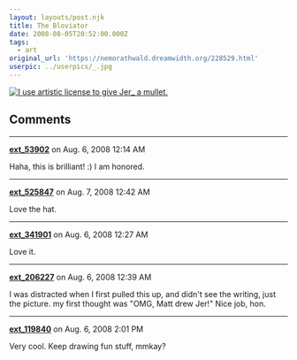 ```yaml
---
layout: layouts/post.njk
title: The Bloviator
date: 2008-08-05T20:52:00.000Z
tags:
  - art
original_url: 'https://nemorathwald.dreamwidth.org/228529.html'
userpic: ../userpics/_.jpg
---
```

[![](http://pics.livejournal.com/matt_arnold/pic/000brybd "I use artistic license to give Jer_ a mullet.")](http://pics.livejournal.com/matt_arnold/pic/000brybd)

## Comments

---

**[ext_53902](https://www.dreamwidth.org/users/ext_53902)** on Aug. 6, 2008 12:14 AM

Haha, this is brilliant! :) I am honored.

---

**[ext_525847](https://www.dreamwidth.org/users/ext_525847)** on Aug. 7, 2008 12:42 AM

Love the hat.

---

**[ext_341901](https://www.dreamwidth.org/users/ext_341901)** on Aug. 6, 2008 12:27 AM

Love it.

---

**[ext_206227](https://www.dreamwidth.org/users/ext_206227)** on Aug. 6, 2008 12:39 AM

I was distracted when I first pulled this up, and didn't see the writing, just the picture. my first thought was "OMG, Matt drew Jer!" Nice job, hon.

---

**[ext_119840](https://www.dreamwidth.org/users/ext_119840)** on Aug. 6, 2008 2:01 PM

Very cool. Keep drawing fun stuff, mmkay?
